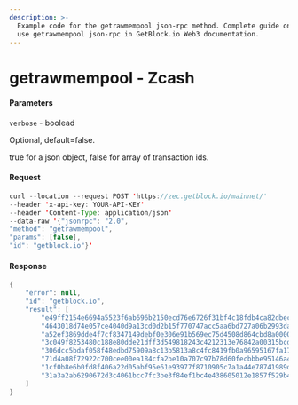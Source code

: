 ```yaml
---
description: >-
  Example code for the getrawmempool json-rpc method. Сomplete guide on how to
  use getrawmempool json-rpc in GetBlock.io Web3 documentation.
---
```


# getrawmempool - Zcash

#### Parameters

`verbose` - boolead

Optional, default=false.

true for a json object, false for array of transaction ids.

#### Request

```java
curl --location --request POST 'https://zec.getblock.io/mainnet/' 
--header 'x-api-key: YOUR-API-KEY' 
--header 'Content-Type: application/json' 
--data-raw '{"jsonrpc": "2.0",
"method": "getrawmempool",
"params": [false],
"id": "getblock.io"}'
```

#### Response

```java
{
    "error": null,
    "id": "getblock.io",
    "result": [
        "e49ff2154e6694a5523f6ab696b2150ecd76e6726f31bf4c18fdb4ca82dbec2d",
        "4643018d74e057ce4040d9a13cd0d2b15f770747acc5aa6bd727a06b2993daee",
        "a52ef3869dde4f7cf8347149debf0e306e91b569ec75d4508d864cbd8a00002f",
        "3c049f8253480c188e80dde21dff3d549818243c4212313e76842a00315bcdf9",
        "306dcc5bdaf058f48edbd75909a8c13b5813a8c4fc8419fb0a96595167fa17b1",
        "71d4a08f72922c700cee00ea184cfa2be10a707c97b78d60fecbbbe95146a418",
        "1cf0b8e6b0fd8f406a22d05abf95e61e93977f8710905c7a1a44e78741989da5",
        "31a3a2ab6290672d3c4061bcc7fc3be3f84ef1bc4e438605012e1857f529b459"
    ]
}
```
